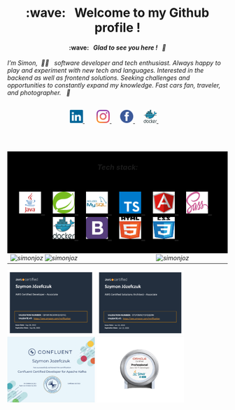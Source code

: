 <h1 align="center"> :wave: &nbsp; Welcome to my Github profile !</h1> 
<h4 align="center"> :wave: &nbsp;  <em>Glad to see you here !<em> &nbsp; 🤩</h4> 


_I’m Simon, &nbsp;👨‍💻 &nbsp; software developer and tech enthusiast.
Always happy to play and experiment with new tech and languages.
Interested in the backend as well as frontend solutions.
Seeking challenges and opportunities to constantly expand my knowledge. 
Fast cars fan, traveler, and photographer._ &nbsp; :rocket:
<br/><br/>


<div align="center">
 <a href="https://www.linkedin.com/in/szymon-jozefczuk">
  <img width="30" height="30" src="./img/linkedin.svg" title="Linkedin">
 </a>&nbsp;&nbsp;&nbsp;&nbsp;&nbsp;&nbsp;
 <a href="https://www.instagram.com/simon_joz">
  <img width="30" height="30" src="./img/ig.svg" title="Instagram">
 </a>&nbsp;&nbsp;&nbsp;&nbsp;
 <a href="https://www.facebook.com/szymon.jozefczuk">
  <img width="30" height="30" src="./img/fb.svg" title="Facebook">
 </a>&nbsp;&nbsp;&nbsp;&nbsp;
 <a href="https://hub.docker.com/u/simonjoz">
  <img width="30" height="30" src="./img/docker.svg" title="Docker">
 </a>&nbsp;&nbsp;&nbsp;&nbsp;
</div>

<br/><br/>
<table>
  <tr>
   <td colspan="2" bgcolor="#000"> 
    <h3 align="center"><em>Tech stack:<em><h1>
    <a href="https://www.oracle.com/pl/java">
     <img width="50" height="50" src="./img/java.svg" title="Java - My Native Lang !">
    </a>&nbsp;
    <a href="https://spring.io "Spring Framework">
     <img width="50" height="50" src="./img/spring.svg" title="Spring Framework">
    </a>&nbsp;
    <a href="https://www.mysql.com">
     <img width="50" height="50" src="./img/mysql.svg" title="SQL Databases">
    </a>&nbsp;
    <a href="https://www.typescriptlang.org">
     <img width="50" height="50" src="./img/typescript.svg" title="TypeScript">
    </a>&nbsp;
    <a href="https://angular.io">
     <img width="50" height="50" src="./img/angular.svg" title="Angular Framework">
    </a>&nbsp;
    <a href="https://sass-lang.com">
     <img width="50" height="50" src="./img/sass.svg" title="Sass: Syntactically Awesome Style Sheets">
    </a>&nbsp;
    <a href="https://www.docker.com">
     <img width="50" height="50" src="./img/docker.svg" title="Docker">
    </a>&nbsp;
    <a href="https://getbootstrap.com">
     <img width="50" height="50" src="./img/bootstrap.svg" title="Bootstrap">
    </a>&nbsp;
    <a href="https://www.w3.org/TR/html52/">
     <img width="50" height="50" src="./img/html5.svg" title="HTML: HyperText Markup Language">
    </a>&nbsp;
    <a href="https://www.w3.org/Style/CSS/Overview.en.html">
     <img width="50" height="50" src="./img/css.svg" title="CSS: Cascading Style Sheets">
    </a>&nbsp;
   </td>  
  </tr>
  <tr> 
   <td width="50%">
    <img src="https://github-readme-stats.vercel.app/api?username=simonjoz&theme=nord&show_icons=true" alt="simonjoz">
    <img src="https://github-readme-streak-stats.herokuapp.com/?user=simonjoz&theme=nord" alt="simonjoz">
   </td>
   <td align="center" width="50%">
     <img src="https://github-readme-stats.vercel.app/api/top-langs/?username=simonjoz&bg_color=000&text_color=fff&title_color=FFC107&border_radius=30&langs_count=5" alt="simonjoz">


   </td>
  </tr>
</table>

<img width="200" height="150" src="./img/AWS-DEV.png" title="AWS Certified Developer - Associate">
<img width="200" height="150" src="./img/AWS-SA.png" title="AWS Certified Solutions Architect - Associate">
<img width="200" height="150" src="./img/Kafka.png" title="Confluent Certified Developer for Apache Kafka">
<img width="200" height="150" src="./img/Oracle_Java_SE_11_Developer.jpg" title="Oracle Java SE 11 Developer Professional">
